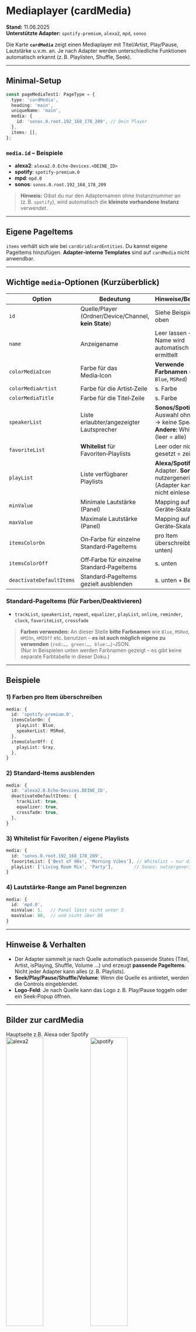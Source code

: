 <!-- TODO: Translate from German to Українська -->

# Mediaplayer (cardMedia)

**Stand:** 11.06.2025  
**Unterstützte Adapter:** `spotify-premium`, `alexa2`, `mpd`, `sonos`

Die Karte **`cardMedia`** zeigt einen Mediaplayer mit Titel/Artist, Play/Pause, Lautstärke u.v.m. an. Je nach Adapter werden unterschiedliche Funktionen automatisch erkannt (z. B. Playlisten, Shuffle, Seek).

---

## Minimal-Setup

```ts
const pageMediaTest1: PageType = {
  type: 'cardMedia',
  heading: 'main',
  uniqueName: 'main',
  media: {
    id: 'sonos.0.root.192_168_178_209', // Dein Player
  },
  items: [],
};
```

### `media.id` – Beispiele
- **alexa2**: `alexa2.0.Echo-Devices.<DEINE_ID>`
- **spotify**: `spotify-premium.0`
- **mpd**: `mpd.0`
- **sonos**: `sonos.0.root.192_168_178_209`

> **Hinweis:** Gibst du nur den Adapternamen ohne Instanznummer an (z. B. `spotify`), wird automatisch die **kleinste vorhandene Instanz** verwendet.

---

## Eigene PageItems
`items` verhält sich wie bei `cardGrid`/`cardEntities`. Du kannst eigene PageItems hinzufügen. **Adapter‑interne Templates** sind auf `cardMedia` nicht anwendbar.

---

## Wichtige `media`‑Optionen (Kurzüberblick)

| Option | Bedeutung | Hinweise/Beispiele |
|---|---|---|
| `id` | Quelle/Player (Ordner/Device/Channel, **kein State**) | Siehe Beispiele oben |
| `name` | Anzeigename | Leer lassen → Name wird automatisch ermittelt |
| `colorMediaIcon` | Farbe für das Media‑Icon | **Verwende Farbnamen** (z. B. `Blue`, `MSRed`)  |
| `colorMediaArtist` | Farbe für die Artist‑Zeile | s. Farbe |
| `colorMediaTitle` | Farbe für die Titel‑Zeile | s. Farbe |
| `speakerList` | Liste erlaubter/angezeigter Lautsprecher | **Sonos/Spotify:** Auswahl ohne Liste → keine Speaker. **Andere:** Whitelist (leer = alle) |
| `favoriteList` | **Whitelist** für Favoriten‑Playlists | Leer oder nicht gesetzt = zeige alle |
| `playList` | Liste verfügbarer Playlists | **Alexa/Spotify:** aus Adapter. **Sonos:** nutzergeneriert (Adapter kann sie nicht einlesen) |
| `minValue` | Minimale Lautstärke (Panel) | Mapping auf Geräte‑Skala |
| `maxValue` | Maximale Lautstärke (Panel) | Mapping auf Geräte‑Skala |
| `itemsColorOn` | On‑Farbe für einzelne Standard‑PageItems | pro Item überschreibbar (s. unten) |
| `itemsColorOff` | Off‑Farbe für einzelne Standard‑PageItems | s. unten |
| `deactivateDefaultItems` | Standard‑PageItems gezielt ausblenden | s. unten + Beispiel |

### Standard‑PageItems (für Farben/Deaktivieren)
- `trackList`, `speakerList`, `repeat`, `equalizer`, `playList`, `online`, `reminder`, `clock`, `favoriteList`, `crossfade`

> **Farben verwenden:** An dieser Stelle **bitte Farbnamen** wie `Blue`, `MSRed`, `HMIOn`, `HMIOff` etc. benutzen – **es ist auch möglich eigene zu verwenden** `{red:…, green:…, blue:…}`‑JSON.  
> (Nur in Beispielen unten werden Farbnamen gezeigt – es gibt keine separate Farbtabelle in dieser Doku.)

---

## Beispiele

### 1) Farben pro Item überschreiben
```ts
media: {
  id: 'spotify-premium.0',
  itemsColorOn: {
    playList: Blue,
    speakerList: MSRed,
  },
  itemsColorOff: {
    playList: Gray,
  },
}
```

### 2) Standard‑Items ausblenden
```ts
media: {
  id: 'alexa2.0.Echo-Devices.DEINE_ID',
  deactivateDefaultItems: {
    trackList: true,
    equalizer: true,
    crossfade: true,
  },
}
```

### 3) Whitelist für Favoriten / eigene Playlists
```ts
media: {
  id: 'sonos.0.root.192_168_178_209',
  favoriteList: ['Best of 90s', 'Morning Vibes'], // Whitelist – nur diese anzeigen
  playList: ['Living Room Mix', 'Party'],        // Sonos: nutzergeneriert
}
```

### 4) Lautstärke‑Range am Panel begrenzen
```ts
media: {
  id: 'mpd.0',
  minValue: 5,   // Panel lässt nicht unter 5
  maxValue: 80,  // und nicht über 80
}
```

---

## Hinweise & Verhalten
- Der Adapter sammelt je nach Quelle automatisch passende States (Titel, Artist, isPlaying, Shuffle, Volume …) und erzeugt **passende PageItems**. Nicht jeder Adapter kann alles (z. B. Playlists).
- **Seek/Play/Pause/Shuffle/Volume**: Wenn die Quelle es anbietet, werden die Controls eingeblendet.
- **Logo‑Feld**: Je nach Quelle kann das Logo z. B. Play/Pause toggeln oder ein Seek‑Popup öffnen.

---

## Bilder zur cardMedia

Hauptseite z.B.  Alexa oder Spotify  
<img alt='alexa2' src='../Pictures/pageMedia/alexa2.png' width= '45%'> <img alt='spotify' src='../Pictures/pageMedia/spotify.png' width='45%'>  
  
Equalizer und Trakliste  
<img alt='equalizer' src='../Pictures/pageMedia/equalizer.png' width= '45%'> <img alt='trakliste' src='../Pictures/pageMedia/tracklist.png' width='45%'>  
  
Speaker und Playlist  
<img alt='speaker' src='../Pictures/pageMedia/speaker.png' width= '45%'> <img alt='playliste' src='../Pictures/pageMedia/playlist.png' width='45%'>  
  
Bilder können je nach Konfiguration abweichen oder nicht vorhanden sein  

```typescript
// Nur als Referenz – die Erklärung steht oben.
// Farben bitte als Symbolnamen (z. B. Blue, MSRed) nutzen.

type RGB = { r: number; g: number; b: number };

type MediaOptions = {
  id: string;
  name?: string;
  colorMediaIcon?: RGB;
  colorMediaArtist?: RGB;
  colorMediaTitle?: RGB;
  speakerList?: string[];
  /** Whitelist von Favoriten; leer/fehlend → zeige alle */
  favoriteList?: string[];
  /** Playlisten: Alexa/Spotify aus Adapter; Sonos nutzergeneriert */
  playList?: string[];
  /** Lautstärke-Grenzen (Panel-Seite) */
  minValue?: number;
  maxValue?: number;

  /** On-/Off-Farben pro Default-Item */
  itemsColorOn?: Partial<Record<
    'trackList' | 'speakerList' | 'repeat' | 'equalizer' | 'playList' | 'online' | 'reminder' | 'crossfade' | 'favoriteList',
    RGB
  >>;
  itemsColorOff?: Partial<Record<
    'trackList' | 'speakerList' | 'repeat' | 'equalizer' | 'playList' | 'online' | 'reminder' | 'crossfade' | 'favoriteList',
    RGB
  >>;

  /** Default-Items ausblenden */
  deactivateDefaultItems?: Partial<Record<
    'trackList' | 'speakerList' | 'repeat' | 'equalizer' | 'playList' | 'online' | 'reminder' | 'clock' | 'favoriteList' | 'crossfade',
    boolean
  >>;
};
```
      
